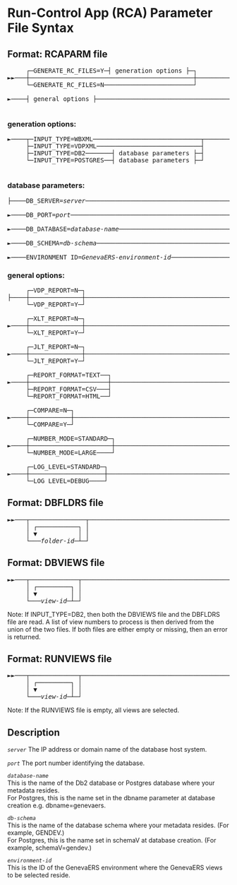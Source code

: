 # Run-Control App (RCA) Parameter File Syntax

## Format: RCAPARM file  

<pre>
     ┌─GENERATE_RC_FILES=Y─┤ generation options ├─┐        
►►───┼────────────────────────────────────────────┼─────────────────────────────► 
     └─GENERATE_RC_FILES=N────────────────────────┘       

►────┤ general options ├───────────────────────────────────────────────────────►◄ 

</pre>

### generation options:

<pre>
►────┬─INPUT_TYPE=WBXML─────────────────────────────┬───────────────────────────►  
     ├─INPUT_TYPE=VDPXML────────────────────────────┤    
     ├─INPUT_TYPE=DB2───────┤ database parameters ├─┤  
     └─INPUT_TYPE=POSTGRES──┤ database parameters ├─┘       
       
</pre>

### database parameters:

<pre>
├────DB_SERVER=<i>server</i>──────────────────────────────────────────────────────────►  

►────DB_PORT=<i>port</i>──────────────────────────────────────────────────────────────►  

►────DB_DATABASE=<i>database-name</i>─────────────────────────────────────────────────►  
    
►────DB_SCHEMA=<i>db-schema</i>───────────────────────────────────────────────────────►  
   
►────ENVIRONMENT_ID=<i>GenevaERS-environment-id</i>───────────────────────────────────┤  
</pre>

### general options:
<pre>
     ┌─VDP_REPORT=N─┐                                                     
├────┼──────────────┼───────────────────────────────────────────────────────────► 
     └─VDP_REPORT=Y─┘                                                     

     ┌─XLT_REPORT=N─┐                                                     
►────┼──────────────┼───────────────────────────────────────────────────────────► 
     └─XLT_REPORT=Y─┘                                                     

     ┌─JLT_REPORT=N─┐                                                     
►────┼──────────────┼───────────────────────────────────────────────────────────► 
     └─JLT_REPORT=Y─┘                                                     

     ┌─REPORT_FORMAT=TEXT──┐                                                     
►────┼─────────────────────┼────────────────────────────────────────────────────► 
     ├─REPORT_FORMAT=CSV───┤    
     └─REPORT_FORMAT=HTML──┘  

     ┌─COMPARE=N─┐                                                       
►────┼───────────┼──────────────────────────────────────────────────────────────► 
     └─COMPARE=Y─┘                                                       

     ┌─NUMBER_MODE=STANDARD─┐                                                     
►────┼──────────────────────┼───────────────────────────────────────────────────► 
     └─NUMBER_MODE=LARGE────┘                                                     
                                       
     ┌─LOG_LEVEL=STANDARD─┐                                                       
►────┼────────────────────┼─────────────────────────────────────────────────────┤ 
     └─LOG_LEVEL=DEBUG────┘                                                        
</pre>
  
## Format: DBFLDRS file
<pre>
<i>►►───┬───────────────┬─────────────────────────────────────────────────────────►◄</i> 
<i>     │ ┌───────────┐ │                                                        </i>
<i>     │ ▼           │ │                                                        </i>
<i>     └───folder-id─┴─┘ </i>
</pre>
  
## Format: DBVIEWS file
<pre>
<i>►►───┬─────────────┬───────────────────────────────────────────────────────────►◄</i> 
<i>     │ ┌─────────┐ │                                                        </i>
<i>     │ ▼         │ │                                                        </i>
<i>     └───view-id─┴─┘ </i>
</pre>
Note: If INPUT_TYPE=DB2, then both the DBVIEWS file and the DBFLDRS file are read. A list of view numbers to process is then derived from the union of the two files. If both files are either empty or missing, then an error is returned.    

## Format: RUNVIEWS file
<pre>
<i>►►───┬─────────────┬───────────────────────────────────────────────────────────►◄</i>
<i>     │ ┌─────────┐ │                                                        </i>
<i>     │ ▼         │ │                                                        </i>
<i>     └───view-id─┴─┘ </i>
</pre>
Note: If the RUNVIEWS file is empty, all views are selected.  

## Description

*`server`*
The IP address or domain name of the database host system.

*`port`*
The port number identifying the database.

*`database-name`*  
This is the name of the Db2 database or Postgres database where your metadata resides.  
For Postgres, this is the name set in the dbname parameter at database creation e.g. dbname=genevaers.
  
*`db-schema`*    
This is the name of the database schema where your metadata resides. (For example, GENDEV.)  
For Postgres, this is the name set in schemaV at database creation.  (For example, schemaV=gendev.)  
  
*`environment-id`*    
This is the ID of the GenevaERS environment where the GenevaERS views to be selected reside.
    

